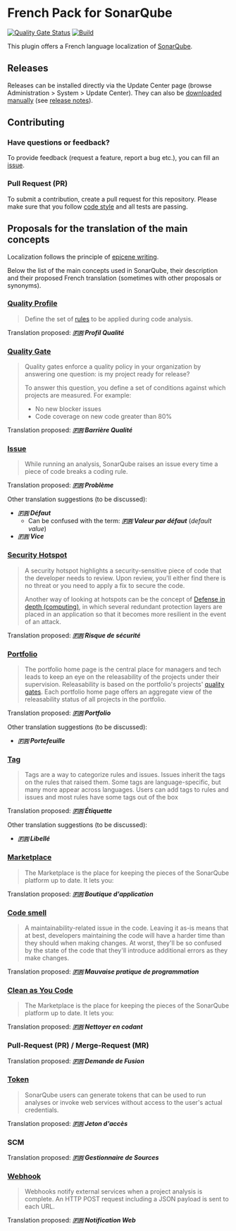 # French Pack for SonarQube

[![Quality Gate Status](https://sonarcloud.io/api/project_badges/measure?project=jycr_sonar-l10n-fr&metric=alert_status)](https://sonarcloud.io/summary/new_code?id=jycr_sonar-l10n-fr)
[![Build](https://github.com/jycr/sonar-l10n-fr/actions/workflows/build.yml/badge.svg)](https://github.com/jycr/sonar-l10n-fr/actions/workflows/build.yml)

This plugin offers a French language localization of [SonarQube](http://www.sonarqube.org/).

## Releases

Releases can be installed directly via the Update Center page (browse Administration > System > Update Center). They can also be [downloaded manually](https://github.com/jycr/sonar-l10n-fr/releases) (see [release notes](https://github.com/jycr/sonar-l10n-fr/releases)).

## Contributing

### Have questions or feedback?

To provide feedback (request a feature, report a bug etc.), you can fill an [issue](https://github.com/jycr/sonar-l10n-fr/issues).

### Pull Request (PR)

To submit a contribution, create a pull request for this repository. Please make sure that you follow [code style](https://github.com/SonarSource/sonar-developer-toolset#code-style-configuration-for-intellij) and all tests are passing.

## Proposals for the translation of the main concepts

Localization follows the principle of [epicene writing](https://fr.wikipedia.org/wiki/Langage_%C3%A9pic%C3%A8ne "Open french Wikiepdia page for 'langage épicène'").

Below the list of the main concepts used in SonarQube, their description and their proposed French translation (sometimes with other proposals or synonyms).

### [Quality Profile](https://docs.sonarqube.org/latest/instance-administration/quality-profiles/)

> Define the set of [rules](https://docs.sonarqube.org/latest/user-guide/rules/overview/) to be applied during code analysis.

Translation proposed: _**:fr: Profil Qualité**_

### [Quality Gate](https://docs.sonarqube.org/latest/user-guide/quality-gates/)

> Quality gates enforce a quality policy in your organization by answering one question: is my project ready for release?
>
> To answer this question, you define a set of conditions against which projects are measured. For example:
> * No new blocker issues
> * Code coverage on new code greater than 80%

Translation proposed: _**:fr: Barrière Qualité**_

### [Issue](https://docs.sonarqube.org/latest/user-guide/issues/)

> While running an analysis, SonarQube raises an issue every time a piece of code breaks a coding rule.

Translation proposed: _**:fr: Problème**_

Other translation suggestions (to be discussed):
* _**:fr: Défaut**_
    * Can be confused with the term: _**:fr: Valeur par défaut**_ (_default value_)
* _**:fr: Vice**_

### [Security Hotspot](https://docs.sonarqube.org/latest/user-guide/security-hotspots/)

> A security hotspot highlights a security-sensitive piece of code that the developer needs to review. Upon review, you'll either find there is no threat or you need to apply a fix to secure the code.
>
> Another way of looking at hotspots can be the concept of [Defense in depth (computing)](https://en.wikipedia.org/wiki/Defense_in_depth_(computing)), in which several redundant protection layers are placed in an application so that it becomes more resilient in the event of an attack.

Translation proposed: _**:fr: Risque de sécurité**_

### [Portfolio](https://docs.sonarqube.org/latest/user-guide/portfolios/)

> The portfolio home page is the central place for managers and tech leads to keep an eye on the releasability of the projects under their supervision. Releasability is based on the portfolio's projects' [quality gates](https://docs.sonarqube.org/latest/user-guide/quality-gates/). Each portfolio home page offers an aggregate view of the releasability status of all projects in the portfolio.

Translation proposed: _**:fr: Portfolio**_

Other translation suggestions (to be discussed):
* _**:fr: Portefeuille**_

### [Tag](https://docs.sonarqube.org/latest/user-guide/rules/built-in-rule-tags/)

> Tags are a way to categorize rules and issues. Issues inherit the tags on the rules that raised them. Some tags are language-specific, but many more appear across languages. Users can add tags to rules and issues and most rules have some tags out of the box

Translation proposed: _**:fr: Étiquette**_

Other translation suggestions (to be discussed):
* _**:fr: Libellé**_

### [Marketplace](https://docs.sonarqube.org/latest/instance-administration/marketplace/)

> The Marketplace is the place for keeping the pieces of the SonarQube platform up to date. It lets you:

Translation proposed: _**:fr: Boutique d'application**_

### [Code smell](https://docs.sonarqube.org/latest/user-guide/concepts/#quality)

> A maintainability-related issue in the code. Leaving it as-is means that at best, developers maintaining the code will have a harder time than they should when making changes. At worst, they'll be so confused by the state of the code that they'll introduce additional errors as they make changes.

Translation proposed: _**:fr: Mauvaise pratique de programmation**_

### [Clean as You Code](https://docs.sonarqube.org/latest/user-guide/clean-as-you-code/)

> The Marketplace is the place for keeping the pieces of the SonarQube platform up to date. It lets you:

Translation proposed: _**:fr: Nettoyer en codant**_

### Pull-Request (PR) / Merge-Request (MR)

Translation proposed: _**:fr: Demande de Fusion**_

### [Token](https://docs.sonarqube.org/latest/user-guide/user-account/generating-and-using-tokens/)

> SonarQube users can generate tokens that can be used to run analyses or invoke web services without access to the user's actual credentials.

Translation proposed: _**:fr: Jeton d'accès**_

### SCM

Translation proposed: _**:fr: Gestionnaire de Sources**_

### [Webhook](https://docs.sonarqube.org/latest/project-administration/webhooks/)

> Webhooks notify external services when a project analysis is complete. An HTTP POST request including a JSON payload is sent to each URL.

Translation proposed: _**:fr: Notification Web**_
